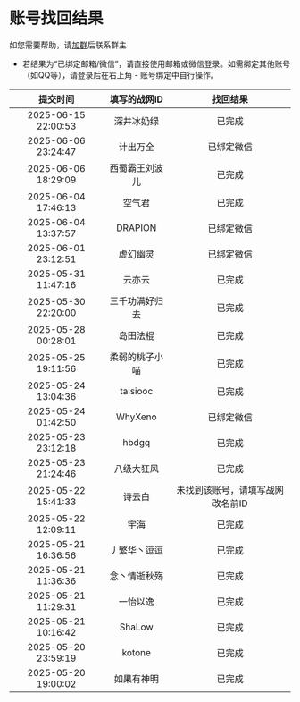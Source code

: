 # 账号找回结果

如您需要帮助，请[加群](https://jq.qq.com/?_wv=1027&k=5J2QSeu)后联系群主

* 若结果为“已绑定邮箱/微信”，请直接使用邮箱或微信登录。如需绑定其他账号（如QQ等），请登录后在右上角 - 账号绑定中自行操作。

| 提交时间 | 填写的战网ID | 找回结果 |
| :-------: | :----: | :--: |
| 2025-06-15 22:00:53 | 深井冰奶绿 | 已完成 |
| 2025-06-06 23:24:47 | 计出万全 | 已绑定微信 |
| 2025-06-06 18:29:09 | 西蜀霸王刘波儿 | 已完成 |
| 2025-06-04 17:46:13 | 空气君 | 已完成 |
| 2025-06-04 13:37:57 | DRAPION | 已绑定微信 |
| 2025-06-01 23:12:51 | 虚幻幽灵 | 已绑定微信 |
| 2025-05-31 11:47:16 | 云亦云 | 已完成 |
| 2025-05-30 22:20:00 | 三千功满好归去 | 已完成 |
| 2025-05-28 00:28:01 | 岛田法棍 | 已完成 |
| 2025-05-25 19:11:56 | 柔弱的桃子小喵 | 已完成 |
| 2025-05-24 13:04:36 | taisiooc | 已完成 |
| 2025-05-24 01:42:50 | WhyXeno | 已绑定微信 |
| 2025-05-23 23:12:18 | hbdgq | 已完成 |
| 2025-05-23 21:24:46 | 八级大狂风 | 已完成 |
| 2025-05-22 15:41:33 | 诗云白 | 未找到该账号，请填写战网改名前ID |
| 2025-05-22 12:09:11 | 宇海 | 已完成 |
| 2025-05-21 16:36:56 | 丿繁华丶逗逗 | 已完成 |
| 2025-05-21 11:36:36 | 念丶情逝秋殇 | 已完成 |
| 2025-05-21 11:29:31 | 一怡以逸 | 已完成 |
| 2025-05-21 10:16:42 | ShaLow | 已完成 |
| 2025-05-20 23:59:19 | kotone | 已完成 |
| 2025-05-20 19:00:02 | 如果有神明 | 已完成 |
